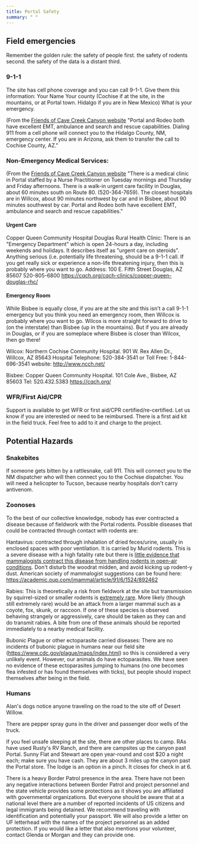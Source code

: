 ```yaml
---
title: Portal Safety
summary: " "
---
```


## Field emergencies

Remember the golden rule: the safety of people first. the safety of rodents second. the safety of the data is a distant third. 

### 9-1-1
The site has cell phone coverage and you can call 9-1-1. Give them this information:
Your Name
Your county (Cochise if at the site, in the mountains, or at Portal town. Hidalgo if you are in New Mexico)
What is your emergency.

(From the [Friends of Cave Creek Canyon website](http://www.friendsofcavecreekcanyon.com/visiting/medical-emergencies/) "Portal and Rodeo both have excellent EMT, ambulance and search and rescue capabilities. Dialing 911 from a cell phone will connect you to the Hidalgo County, NM, emergency center. If you are in Arizona, ask them to transfer the call to Cochise County, AZ."

### Non-Emergency Medical Services: 
(From the [Friends of Cave Creek Canyon website](http://www.friendsofcavecreekcanyon.com/visiting/medical-emergencies/) "There is a medical clinic in Portal staffed by a Nurse Practitioner on Tuesday mornings and Thursday and Friday afternoons. There is a walk-in urgent care facility in Douglas, about 60 minutes south on Route 80. (520-364-7659). The closest hospitals are in Willcox, about 90 minutes northwest by car and in Bisbee, about 90 minutes southwest by car. Portal and Rodeo both have excellent EMT, ambulance and search and rescue capabilities."

#### Urgent Care
Copper Queen Community Hospital Douglas Rural Health Clinic: There is an "Emergency Department" which is open 24-hours a day, including weekends and holidays. It describes itself as "urgent care on steroids". Anything serious (i.e. potentially life threatening, should be a 9-1-1 call. If you get really sick or experience a non-life threatening injury, then this is probably where you want to go.
Address: 100 E. Fifth Street Douglas, AZ 85607
520-805-6800 https://cqch.org/cqch-clinics/copper-queen-douglas-rhc/

#### Emergency Room
While Bisbee is equally close, if you are at the site and this isn't a call 9-1-1 emergency but you think you need an emergency room, then Willcox is probably where you want to go. Wilcox is more straight forward to drive to (on the interstate) than Bisbee (up in the mountains). But if you are already in Douglas, or if you are someplace where Bisbee is closer than Wilcox, then go there!

Wilcox: Northern Cochise Community Hospital. 901 W. Rex Allen Dr., Willcox, AZ 85643
Hospital Telephone: 520-384-3541 or Toll Free: 1-844-696-3541 website: http://www.ncch.net/
 
Bisbee: Copper Queen Community Hospital. 101 Cole Ave., Bisbee, AZ 85603
Tel: 520.432.5383  https://cqch.org/

### WFR/First Aid/CPR

Support is available to get WFR or first aid/CPR certified/re-certified. Let us know if you are interested or need to be reimbursed. There is a first aid kit in the field truck. Feel free to add to it and charge to the project.

## Potential Hazards

### Snakebites

If someone gets bitten by a rattlesnake, call 911. This will connect you to the NM dispatcher who will then connect you to the Cochise dispatcher. You will need a helicopter to Tucson, because nearby hospitals don't carry antivenom.

### Zoonoses

To the best of our collective knowledge, nobody has ever contracted a disease because of fieldwork with the Portal rodents. Possible diseases that could be contracted through contact with rodents are:

Hantavirus: contracted through inhalation of dried feces/urine, usually in enclosed spaces with poor ventilation. It is carried by Murid rodents. This is a severe disease with a high fatality rate but there is [little evidence that mammalogists contract this disease from handling rodents in open-air conditions](https://www.ncbi.nlm.nih.gov/pmc/articles/PMC2857298/). Don't disturb the woodrat midden, and avoid kicking up rodent-y dust. American society of mammalogist suggestions can be found here: https://academic.oup.com/jmammal/article/91/6/1524/892462

Rabies: This is theoretically a risk from fieldwork at the site but transmission by squirrel-sized or smaller rodents is [extremely rare](https://www.mdedge.com/emergencymedicine/article/174385/infectious-diseases/when-rodents-attack-review-rabies-and-post). More likely (though still extremely rare) would be an attack from a larger mammal such as a coyote, fox, skunk, or raccoon. If one of these species is observed behaving strangely or aggressively, care should be taken as they can and do transmit rabies. A bite from one of these animals should be reported immediately to a nearby medical facility.

Bubonic Plague or other ectoparasite carried diseases: There are no incidents of bubonic plague in humans near our field site (https://www.cdc.gov/plague/maps/index.html) so this is considered a very unlikely event. However, our animals do have ectoparasites. We have seen no evidence of these ectoparasites jumping to humans (no one becomes flea infested or has found themselves with ticks), but people should inspect themselves after being in the field.

### Humans

Alan's dogs notice anyone traveling on the road to the site off of Desert Willow. 

There are pepper spray guns in the driver and passenger door wells of the truck.

If you feel unsafe sleeping at the site, there are other places to camp. RAs have used Rusty's RV Ranch, and there are campsites up the canyon past Portal. Sunny Flat and Stewart are open year-round and cost $20 a night each; make sure you have cash. They are about 3 miles up the canyon past the Portal store. The lodge is an option in a pinch. It closes for check in at 6. 

There is a heavy Border Patrol presence in the area. There have not been any negative interactions between Border Patrol and project personnel and the state vehicle provides some protections as it shows you are affiliated with governmental organizations. But everyone should be aware that at a national level there are a number of reported incidents of US citizens and legal immigrants being detained. We recommend traveling with identification and potentially your passport. We will also provide a letter on UF letterhead with the names of the project personnel as an added protection. If you would like a letter that also mentions your volunteer, contact Glenda or Morgan and they can provide one.
